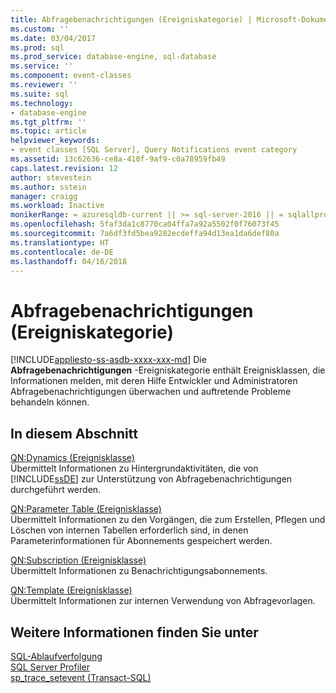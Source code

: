 ```yaml
---
title: Abfragebenachrichtigungen (Ereigniskategorie) | Microsoft-Dokumentation
ms.custom: ''
ms.date: 03/04/2017
ms.prod: sql
ms.prod_service: database-engine, sql-database
ms.service: ''
ms.component: event-classes
ms.reviewer: ''
ms.suite: sql
ms.technology:
- database-engine
ms.tgt_pltfrm: ''
ms.topic: article
helpviewer_keywords:
- event classes [SQL Server], Query Notifications event category
ms.assetid: 13c62636-ce8a-410f-9af9-c0a78959fb49
caps.latest.revision: 12
author: stevestein
ms.author: sstein
manager: craigg
ms.workload: Inactive
monikerRange: = azuresqldb-current || >= sql-server-2016 || = sqlallproducts-allversions
ms.openlocfilehash: 5faf3da1c8770ca04ffa7a92a5502f0f76073f45
ms.sourcegitcommit: 7a6df3fd5bea9282ecdeffa94d13ea1da6def80a
ms.translationtype: HT
ms.contentlocale: de-DE
ms.lasthandoff: 04/16/2018
---
```

# <a name="query-notifications-event-category"></a>Abfragebenachrichtigungen (Ereigniskategorie)
[!INCLUDE[appliesto-ss-asdb-xxxx-xxx-md](../../includes/appliesto-ss-asdb-xxxx-xxx-md.md)]
  Die **Abfragebenachrichtigungen** -Ereigniskategorie enthält Ereignisklassen, die Informationen melden, mit deren Hilfe Entwickler und Administratoren Abfragebenachrichtigungen überwachen und auftretende Probleme behandeln können.  
  
## <a name="in-this-section"></a>In diesem Abschnitt  
 [QN:Dynamics (Ereignisklasse)](../../relational-databases/event-classes/qn-dynamics-event-class.md)  
 Übermittelt Informationen zu Hintergrundaktivitäten, die von [!INCLUDE[ssDE](../../includes/ssde-md.md)] zur Unterstützung von Abfragebenachrichtigungen durchgeführt werden.  
  
 [QN:Parameter Table (Ereignisklasse)](../../relational-databases/event-classes/qn-parameter-table-event-class.md)  
 Übermittelt Informationen zu den Vorgängen, die zum Erstellen, Pflegen und Löschen von internen Tabellen erforderlich sind, in denen Parameterinformationen für Abonnements gespeichert werden.  
  
 [QN:Subscription (Ereignisklasse)](../../relational-databases/event-classes/qn-subscription-event-class.md)  
 Übermittelt Informationen zu Benachrichtigungsabonnements.  
  
 [QN:Template (Ereignisklasse)](../../relational-databases/event-classes/qn-template-event-class.md)  
 Übermittelt Informationen zur internen Verwendung von Abfragevorlagen.  
  
## <a name="see-also"></a>Weitere Informationen finden Sie unter  
 [SQL-Ablaufverfolgung](../../relational-databases/sql-trace/sql-trace.md)   
 [SQL Server Profiler](../../tools/sql-server-profiler/sql-server-profiler.md)   
 [sp_trace_setevent &#40;Transact-SQL&#41;](../../relational-databases/system-stored-procedures/sp-trace-setevent-transact-sql.md)  
  
  
